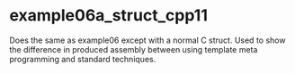 # example06a_struct_cpp11

Does the same as example06 except with a normal C struct. Used to show the difference in produced
assembly between using template meta programming and standard techniques.
